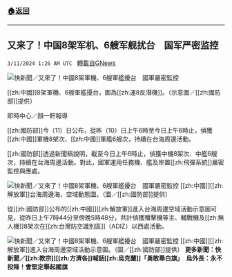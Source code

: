 ###  [:house:返回](README.md)
---


## 又来了！中国8架军机、6艘军舰扰台　国军严密监控
`3/11/2024 1:26 AM UTC ` [轉載自GNews](https://gnews.org/articles/2382855)

![快新聞／又來了！中國8架軍機、6艘軍艦擾台　國軍嚴密監控](https://cdn.ftvnews.com.tw/manasystem/FileData/News/ba5537ec-cc34-4244-ac2c-1d9c829b6f57.jpg "快新聞／又來了！中國8架軍機、6艘軍艦擾台　國軍嚴密監控")

[[zh:中國]]8架軍機、6艘軍艦擾台，圖為[[zh:運8反潛機]]。（示意圖／[[zh:國防部]]提供）

即時中心／顏一軒報導

[[zh:國防部]]今（11）日公布，從昨（10）日上午6時至今日上午6時止，偵獲[[zh:中國]]軍機8架次、[[zh:中國]]軍艦6艘次，持續在台海周邊活動。

[[zh:國防部]]透過新聞稿說明，截至今日上午6時止，偵獲中機8架次、中艦6艘次，持續在台海周邊活動。對此，國軍運用任務機、艦及岸置[[zh:飛彈系統]]嚴密監控與應處。

![快新聞／又來了！中國8架軍機、6艘軍艦擾台　國軍嚴密監控](https://cdn.ftvnews.com.tw/summernotefiles/News/3fda38bd-d7e8-42bc-bac6-0846e1b36c55.jpg "快新聞／又來了！中國8架軍機、6艘軍艦擾台　國軍嚴密監控") [[zh:中國]][[zh:解放軍]]台海周邊海、空域動態圖。（圖／[[zh:國防部]]提供）

從[[zh:國防部]]公布的[[zh:中國]][[zh:解放軍]]進入台海周邊空域活動示意圖可見，從昨日上午7時44分至傍晚5時48分，共計偵獲殲擊機等主、輔戰機及[[zh:無人機]]8架次在[[zh:台灣防空識別區]]（ADIZ）以西處活動。

![快新聞／又來了！中國8架軍機、6艘軍艦擾台　國軍嚴密監控](https://cdn.ftvnews.com.tw/summernotefiles/News/4a3beb39-61a8-443a-bd66-a97f7e68fb6d.jpg "快新聞／又來了！中國8架軍機、6艘軍艦擾台　國軍嚴密監控") [[zh:中國]][[zh:解放軍]]進入台海周邊空域活動示意圖。（圖／[[zh:國防部]]提供）    **更多新聞：快新聞／[[zh:教宗]][[zh:方濟各]]喊話[[zh:烏克蘭]]「勇敢舉白旗」　烏外長：永不投降！會堅定舉起國旗**
